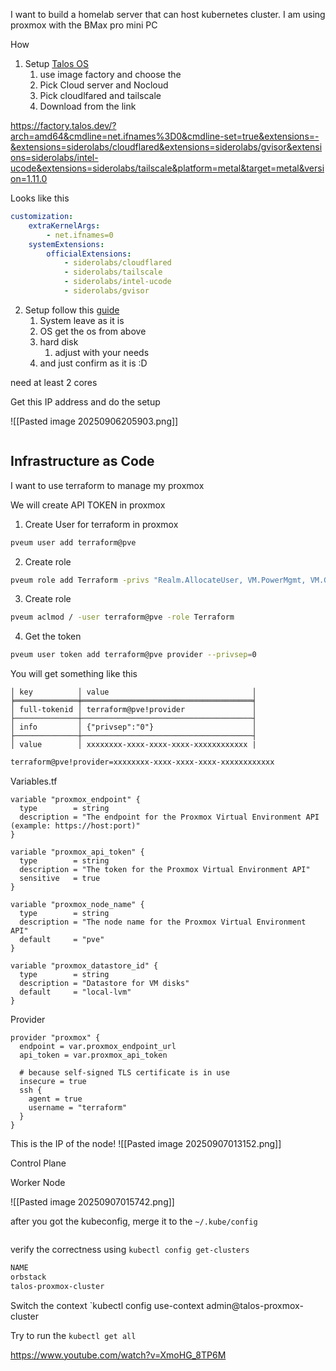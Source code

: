 I want to build a homelab server that can host kubernetes cluster. I am using proxmox with the BMax pro mini PC

How
1. Setup [Talos OS](https://www.talos.dev/v1.11/talos-guides/install/virtualized-platforms/proxmox/)
	1. use image factory and choose the 
	2. Pick Cloud server and Nocloud
	3. Pick cloudlfared and tailscale
	4. Download from the link

https://factory.talos.dev/?arch=amd64&cmdline=net.ifnames%3D0&cmdline-set=true&extensions=-&extensions=siderolabs/cloudflared&extensions=siderolabs/gvisor&extensions=siderolabs/intel-ucode&extensions=siderolabs/tailscale&platform=metal&target=metal&version=1.11.0

Looks like this
```yaml
customization: 
	extraKernelArgs: 
		- net.ifnames=0
	systemExtensions: 
		officialExtensions: 
			- siderolabs/cloudflared 
			- siderolabs/tailscale
			- siderolabs/intel-ucode
			- siderolabs/gvisor
```

2. Setup follow this [guide](https://www.talos.dev/v1.11/talos-guides/install/virtualized-platforms/proxmox/)
	1. System leave as it is
	2. OS get the os from above
	3. hard disk
		1. adjust with your needs
	4. and just confirm as it is :D

need at least 2 cores

Get this IP address and do the setup

![[Pasted image 20250906205903.png]]

```

```

## Infrastructure as Code
I want to use terraform to manage my proxmox

We will create API TOKEN in proxmox
1. Create User for terraform in proxmox
```sh
pveum user add terraform@pve
```

2. Create role
```sh
pveum role add Terraform -privs "Realm.AllocateUser, VM.PowerMgmt, VM.GuestAgent.Unrestricted, Sys.Console, Sys.Audit, Sys.AccessNetwork, VM.Config.Cloudinit, VM.Replicate, Pool.Allocate, SDN.Audit, Realm.Allocate, SDN.Use, Mapping.Modify, VM.Config.Memory, VM.GuestAgent.FileSystemMgmt, VM.Allocate, SDN.Allocate, VM.Console, VM.Clone, VM.Backup, Datastore.AllocateTemplate, VM.Snapshot, VM.Config.Network, Sys.Incoming, Sys.Modify, VM.Snapshot.Rollback, VM.Config.Disk, Datastore.Allocate, VM.Config.CPU, VM.Config.CDROM, Group.Allocate, Datastore.Audit, VM.Migrate, VM.GuestAgent.FileWrite, Mapping.Use, Datastore.AllocateSpace, Sys.Syslog, VM.Config.Options, Pool.Audit, User.Modify, VM.Config.HWType, VM.Audit, Sys.PowerMgmt, VM.GuestAgent.Audit, Mapping.Audit, VM.GuestAgent.FileRead, Permissions.Modify"
```

3. Create role

```sh
pveum aclmod / -user terraform@pve -role Terraform
```

4. Get the token

```sh
pveum user token add terraform@pve provider --privsep=0
```

You will get something like this

```
│ key          │ value                                │
╞══════════════╪══════════════════════════════════════╡
│ full-tokenid │ terraform@pve!provider               │
├──────────────┼──────────────────────────────────────┤
│ info         │ {"privsep":"0"}                      │
├──────────────┼──────────────────────────────────────┤
│ value        │ xxxxxxxx-xxxx-xxxx-xxxx-xxxxxxxxxxxx |
```

```sh
terraform@pve!provider=xxxxxxxx-xxxx-xxxx-xxxx-xxxxxxxxxxxx
```

Variables.tf
```
variable "proxmox_endpoint" {
  type        = string
  description = "The endpoint for the Proxmox Virtual Environment API (example: https://host:port)"
}

variable "proxmox_api_token" {
  type        = string
  description = "The token for the Proxmox Virtual Environment API"
  sensitive   = true
}

variable "proxmox_node_name" {
  type        = string
  description = "The node name for the Proxmox Virtual Environment API"
  default     = "pve"
}

variable "proxmox_datastore_id" {
  type        = string
  description = "Datastore for VM disks"
  default     = "local-lvm"
}
```

Provider

```hcl
provider "proxmox" {
  endpoint = var.proxmox_endpoint_url
  api_token = var.proxmox_api_token
  
  # because self-signed TLS certificate is in use
  insecure = true
  ssh {
    agent = true
    username = "terraform"
  }
}
```


This is the IP of the node!
![[Pasted image 20250907013152.png]]


Control Plane

Worker Node

![[Pasted image 20250907015742.png]]

after you got the kubeconfig, merge it to the `~/.kube/config`

```
```

verify the correctness using `kubectl config get-clusters`

```sh
NAME
orbstack
talos-proxmox-cluster
```

Switch the context `kubectl config use-context admin@talos-proxmox-cluster

Try to run the `kubectl get all`


https://www.youtube.com/watch?v=XmoHG_8TP6M
